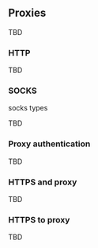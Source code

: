 ## Proxies

TBD

### HTTP

TBD

### SOCKS

socks types

TBD

### Proxy authentication

TBD

### HTTPS and proxy

TBD

### HTTPS to proxy

TBD
